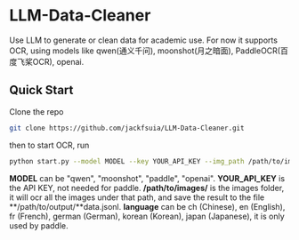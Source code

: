 # LLM-Data-Cleaner
Use LLM to generate or clean data for academic use. For now it supports OCR, using models like qwen(通义千问), moonshot(月之暗面), PaddleOCR(百度飞桨OCR), openai.
## Quick Start
Clone the repo
```bash
git clone https://github.com/jackfsuia/LLM-Data-Cleaner.git
```
then to start OCR, run 
```bash
python start.py --model MODEL --key YOUR_API_KEY --img_path /path/to/images/ --outdir /path/to/output/ --lang language
```
**MODEL** can be "qwen", "moonshot", "paddle", "openai". **YOUR_API_KEY** is the API KEY, not needed for paddle. **/path/to/images/** is the images folder, it will ocr all the images under that path, and save the result to the file **/path/to/output/**data.jsonl. **language** can be ch (Chinese), en (English), fr (French), german (German), korean (Korean), japan (Japanese), it is only used by paddle.
